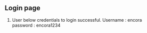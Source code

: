 ## Login page
1. User below credentials to login successful.
Username : encora
password : encora1234


